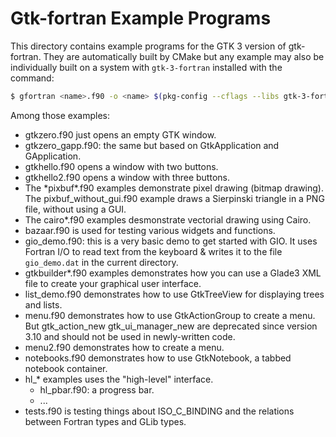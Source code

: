 # Gtk-fortran Example Programs

This directory contains example programs for the GTK 3 version of gtk-fortran.
They are automatically built by CMake but any example may also be individually 
built on a system with `gtk-3-fortran` installed with the command:

```bash
$ gfortran <name>.f90 -o <name> $(pkg-config --cflags --libs gtk-3-fortran)
```

Among those examples:

- gtkzero.f90 just opens an empty GTK window.
- gtkzero_gapp.f90: the same but based on GtkApplication and GApplication. 
- gtkhello.f90 opens a window with two buttons.
- gtkhello2.f90 opens a window with three buttons.
- The \*pixbuf\*.f90 examples demonstrate pixel drawing (bitmap drawing). The pixbuf\_without\_gui.f90 example draws a Sierpinski triangle in a PNG file, without using a GUI.
- The cairo*.f90 examples desmonstrate vectorial drawing using Cairo.
- bazaar.f90 is used for testing various widgets and functions.
- gio_demo.f90: this is a very basic demo to get started with GIO. It uses 
Fortran I/O to read text from the keyboard & writes it to the file `gio_demo.dat`
in the current directory.
- gtkbuilder*.f90 examples demonstrates how you can use a Glade3 XML file to
create your graphical user interface.
- list_demo.f90 demonstrates how to use GtkTreeView for displaying trees and 
lists.
- menu.f90 demonstrates how to use GtkActionGroup to create a menu. But gtk_action_new gtk_ui_manager_new are deprecated since version 3.10 and should not be used in newly-written code.
- menu2.f90 demonstrates how to create a menu.
- notebooks.f90 demonstrates how to use GtkNotebook, a tabbed notebook container.
- hl_* examples uses the "high-level" interface.
    - hl_pbar.f90:  a progress bar.
    - ...
- tests.f90 is testing things about ISO_C_BINDING and the relations between 
Fortran types and GLib types.
